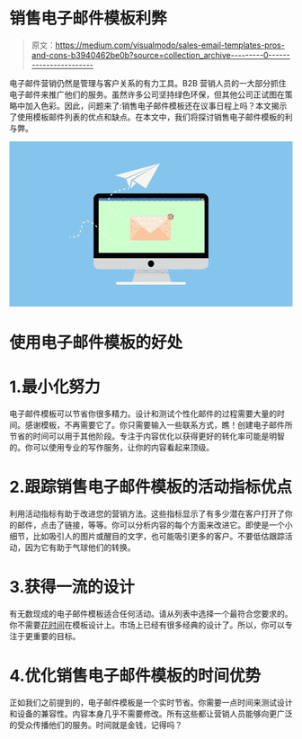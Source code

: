 # 销售电子邮件模板利弊

> 原文：<https://medium.com/visualmodo/sales-email-templates-pros-and-cons-b3940462be0b?source=collection_archive---------0----------------------->

电子邮件营销仍然是管理与客户关系的有力工具。B2B 营销人员的一大部分抓住电子邮件来推广他们的服务。虽然许多公司坚持绿色环保，但其他公司正试图在策略中加入色彩。因此，问题来了:销售电子邮件模板还在议事日程上吗？本文揭示了使用模板邮件列表的优点和缺点。在本文中，我们将探讨销售电子邮件模板的利与弊。

![](img/81ebea673393d1b011657d0d928e59d8.png)

# 使用电子邮件模板的好处

# 1.最小化努力

电子邮件模板可以节省你很多精力。设计和测试个性化邮件的过程需要大量的时间。感谢模板，不再需要它了。你只需要输入一些联系方式，瞧！创建电子邮件所节省的时间可以用于其他阶段。专注于内容优化以获得更好的转化率可能是明智的。你可以使用专业的写作服务，让你的内容看起来顶级。

# 2.跟踪销售电子邮件模板的活动指标优点

利用活动指标有助于改进您的营销方法。这些指标显示了有多少潜在客户打开了你的邮件，点击了链接，等等。你可以分析内容的每个方面来改进它。即使是一个小细节，比如吸引人的图片或醒目的文字，也可能吸引更多的客户。不要低估跟踪活动，因为它有助于气球他们的转换。

# 3.获得一流的设计

有无数现成的电子邮件模板适合任何活动。请从列表中选择一个最符合您要求的。你不需要[花时间](https://visualmodo.com/measure-website-success-metrics/)在模板设计上。市场上已经有很多经典的设计了。所以，你可以专注于更重要的目标。

# 4.优化销售电子邮件模板的时间优势

正如我们之前提到的，电子邮件模板是一个实时节省。你需要一点时间来测试设计和设备的兼容性。内容本身几乎不需要修改。所有这些都让营销人员能够向更广泛的受众传播他们的服务。时间就是金钱，记得吗？